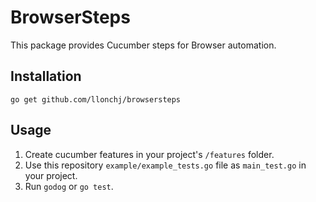 # BrowserSteps

This package provides Cucumber steps for Browser automation.

## Installation

    go get github.com/llonchj/browsersteps

## Usage

1. Create cucumber features in your project's `/features` folder.
2. Use this repository `example/example_tests.go` file as `main_test.go` in your project.
3. Run `godog` or `go test`.
